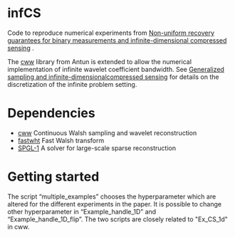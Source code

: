 # infCS

Code to reproduce numerical experiments from [Non-uniform recovery guarantees for binary measurements and infinite-dimensional compressed sensing](https://arxiv.org/abs/1909.01143) . 

The [cww](https://github.com/vegarant/cww) library from Antun is extended to allow the numerical implementation of infinite wavelet coefficient bandwidth. See [Generalized sampling and infinite-dimensionalcompressed sensing](https://www.repository.cam.ac.uk/bitstream/handle/1810/284101/BAACHGSCS_Rev10.pdf?sequence=1) for details on the discretization of the infinite problem setting.

# Dependencies

- [cww](https://github.com/vegarant/cww) Continuous Walsh sampling and wavelet reconstruction
- [fastwht](https://bitbucket.org/vegarant/fastwht/src/master/) Fast Walsh transform
- [SPGL-1](https://github.com/vegarant/spgl1) A solver for large-scale sparse reconstruction 

# Getting started

The script “multiple_examples” chooses the hyperparameter which are altered for the different experiments in the paper. It is possible to change other hyperparameter in “Example_handle_1D” and “Example_handle_1D_flip”. The two scripts are closely related to "Ex_CS_1d" in cww. 
